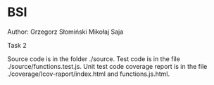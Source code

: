 # BSI
Author:
Grzegorz Słomiński
Mikołaj Saja

Task 2 

Source code is in the folder ./source.
Test code is in the file ./source/functions.test.js.
Unit test code coverage report is in the file ./coverage/Icov-raport/index.html and functions.js.html.
